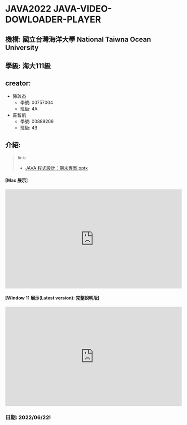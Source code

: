 # JAVA2022 JAVA-VIDEO-DOWLOADER-PLAYER

## 機構: 國立台灣海洋大學 National Taiwna Ocean University 

## 學級: 海大111級

## creator: 
- 陳玟杰
  - 學號: 00757004
  - 班級: 4A
- 莊智凱
  - 學號: 00889206
  - 班級: 4B

## 介紹:
> link:
> - [JAVA 程式設計：期末專案.pptx](https://docs.google.com/presentation/d/1AsxUBcvZMzqE3dpWKKijy38BUeFqqr1G/edit#slide=id.g13520a4605b_0_0)


#### [Mac 展示]
<iframe width="560" height="315" src="https://www.youtube.com/embed/qkkOwwR9dgs" title="YouTube video player" frameborder="0" allow="accelerometer; autoplay; clipboard-write; encrypted-media; gyroscope; picture-in-picture" allowfullscreen></iframe>


#### [Window 11 展示(Latest version): 完整說明版]
<iframe width="560" height="315" src="https://www.youtube.com/embed/SwseZn5R7uY" title="YouTube video player" frameborder="0" allow="accelerometer; autoplay; clipboard-write; encrypted-media; gyroscope; picture-in-picture" allowfullscreen></iframe>



### 日期: 2022/06/22!

